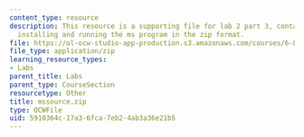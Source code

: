 ```yaml
---
content_type: resource
description: This resource is a supporting file for lab 2 part 3, contains files for
  installing and running the ms program in the zip format.
file: https://ol-ocw-studio-app-production.s3.amazonaws.com/courses/6-877j-computational-evolutionary-biology-fall-2005/5910364c17a36fca7eb24ab3a36e21b5_mssource.zip
file_type: application/zip
learning_resource_types:
- Labs
parent_title: Labs
parent_type: CourseSection
resourcetype: Other
title: mssource.zip
type: OCWFile
uid: 5910364c-17a3-6fca-7eb2-4ab3a36e21b5
---
```

